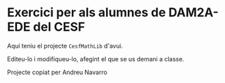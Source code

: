 # Exercici per als alumnes de DAM2A-EDE del CESF

Aquí teniu el projecte `CesfMathLib` d'avui. 

Editeu-lo i modifiqueu-lo, afegint el que se us demani a classe.

Projecte copiat per Andreu Navarro

